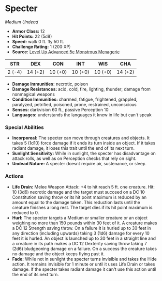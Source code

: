 # Specter

*Medium* *Undead*

- **Armor Class:** 12
- **Hit Points:** 22 (5d8)
- **Speed:** walk 0 ft. fly 50 ft.
- **Challenge Rating:** 1 (200 XP)
- **Source:** [Level Up Advanced 5e Monstrous Menagerie](https://www.levelup5e.com)

| STR | DEX | CON | INT | WIS | CHA |
| --- | --- | --- | --- | --- | --- |
| 2 (-4) | 14 (+2) | 10 (+0) | 10 (+0) | 10 (+0) | 14 (+2) |

- **Damage Immunities:** necrotic, poison
- **Damage Resistances:** acid, cold, fire, lighting, thunder; damage from nonmagical weapons
- **Condition Immunities:** charmed, fatigue, frightened, grappled, paralyzed, petrified, poisoned, prone, restrained, unconscious
- **Senses:** darkvision 60 ft., passive Perception 10
- **Languages:** understands the languages it knew in life but can't speak
### Special Abilities
- **Incorporeal:** The specter can move through creatures and objects. It takes 5 (1d10) force damage if it ends its turn inside an object. If it takes radiant damage, it loses this trait until the end of its next turn.
- **Sunlight Sensitivity:** While in sunlight, the specter has disadvantage on attack rolls, as well as on Perception checks that rely on sight.
- **Undead Nature:** A specter doesnt require air, sustenance, or sleep.
### Actions
- **Life Drain:** Melee Weapon Attack: +4 to hit  reach 5 ft.  one creature. Hit: 10 (3d6) necrotic damage  and the target must succeed on a DC 10 Constitution saving throw or its hit point maximum is reduced by an amount equal to the damage taken. This reduction lasts until the creature finishes a long rest. The target dies if its hit point maximum is reduced to 0.
- **Hurl:** The specter targets a Medium or smaller creature  or an object weighing no more than 150 pounds  within 30 feet of it. A creature makes a DC 12 Strength saving throw. On a failure  it is hurled up to 30 feet in any direction (including upwards)  taking 3 (1d6) damage for every 10 feet it is hurled. An object is launched up to 30 feet in a straight line  and a creature in its path makes a DC 12 Dexterity saving throw  taking 7 (2d6) bludgeoning damage on a failure. On a success  the creature takes no damage  and the object keeps flying past it.
- **Fade:** While not in sunlight  the specter turns invisible and takes the Hide action. It remains invisible for 1 minute or until it uses Life Drain or takes damage. If the specter takes radiant damage  it can't use this action until the end of its next turn.
